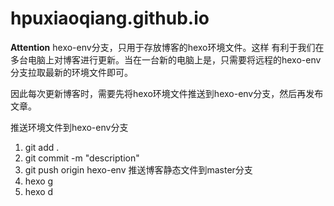 # hpuxiaoqiang.github.io

**Attention**
hexo-env分支，只用于存放博客的hexo环境文件。这样 有利于我们在多台电脑上对博客进行更新。当在一台新的电脑上是，只需要将远程的hexo-env分支拉取最新的环境文件即可。

因此每次更新博客时，需要先将hexo环境文件推送到hexo-env分支，然后再发布文章。

推送环境文件到hexo-env分支
1. git add . 
2. git commit -m "description"
3. git push origin hexo-env
推送博客静态文件到master分支
4. hexo g
5. hexo d
